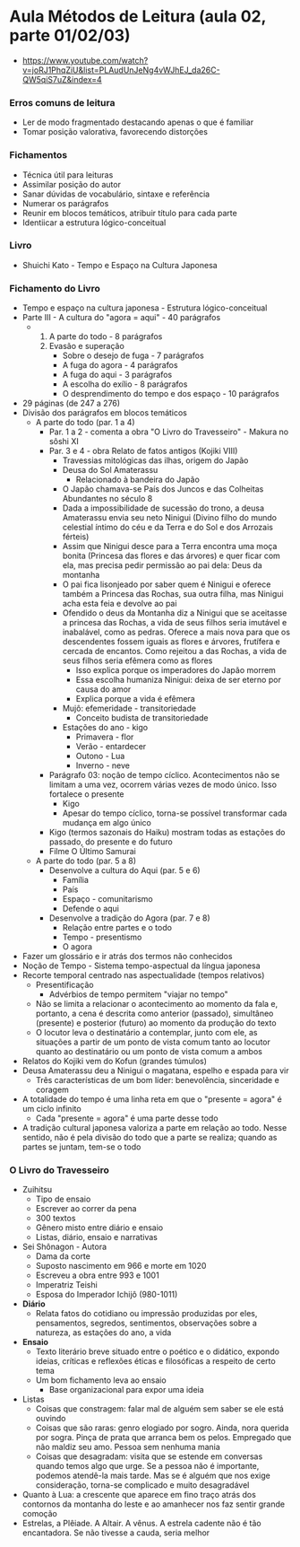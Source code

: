 # Aula Métodos de Leitura (aula 02, parte 01/02/03)
* https://www.youtube.com/watch?v=joRJ1PhqZiU&list=PLAudUnJeNg4vWJhEJ_da26C-QW5qiS7uZ&index=4

### Erros comuns de leitura

* Ler de modo fragmentado destacando apenas o que é familiar
* Tomar posição valorativa, favorecendo distorções

### Fichamentos

* Técnica útil para leituras
* Assimilar posição do autor
* Sanar dúvidas de vocabulário, sintaxe e referência
* Numerar os parágrafos
* Reunir em blocos temáticos, atribuir título para cada parte
* Identiicar a estrutura lógico-conceitual

### Livro

* Shuichi Kato - Tempo e Espaço na Cultura Japonesa

### Fichamento do Livro

* Tempo e espaço na cultura japonesa - Estrutura lógico-conceitual
* Parte III - A cultura do "agora = aqui" - 40 parágrafos
  * 1. A parte do todo - 8 parágrafos
    2. Evasão e superação
       * Sobre o desejo de fuga - 7 parágrafos
       * A fuga do agora - 4 parágrafos
       * A fuga do aqui - 3 parágrafos
       * A escolha do exílio - 8 parágrafos
       * O desprendimento do tempo e dos espaço - 10 parágrafos
* 29 páginas (de 247 a 276)
* Divisão dos parágrafos em blocos temáticos
  * A parte do todo (par. 1 a 4)
    * Par. 1 a 2 - comenta a obra "O Livro do Travesseiro" - Makura no sôshi XI
    * Par. 3 e 4 - obra Relato de fatos antigos (Kojiki VIII)
      * Travessias mitológicas das ilhas, origem do Japão
      * Deusa do Sol Amaterassu
        * Relacionado à bandeira do Japão
      * O Japão chamava-se País dos Juncos e das Colheitas Abundantes no século 8
      * Dada a impossibilidade de sucessão do trono, a deusa Amaterassu envia seu neto Ninigui (Divino filho do mundo celestial íntimo do céu e da Terra e do Sol e dos Arrozais férteis)
      * Assim que Ninigui desce para a Terra encontra uma moça bonita (Princesa das flores e das árvores) e quer ficar com ela, mas precisa pedir permissão ao pai dela: Deus da montanha
      * O pai fica lisonjeado por saber quem é Ninigui e oferece também a Princesa das Rochas, sua outra filha, mas Ninigui acha esta feia e devolve ao pai
      * Ofendido o deus da Montanha diz a Ninigui que se aceitasse a princesa das Rochas, a vida de seus filhos seria imutável e inabalável, como as pedras. Oferece a mais nova para que os descendentes fossem iguais as flores e árvores, frutífera e cercada de encantos. Como rejeitou a das Rochas, a vida de seus filhos seria efêmera como as flores
        * Isso explica porque os imperadores do Japão morrem
        * Essa escolha humaniza Ninigui: deixa de ser eterno por causa do amor
        * Explica porque a vida é efêmera
      * Mujô: efemeridade - transitoriedade
        * Conceito budista de transitoriedade
      * Estações do ano - kigo
        * Primavera - flor
        * Verão - entardecer
        * Outono - Lua
        * Inverno - neve
    * Parágrafo 03: noção de tempo cíclico. Acontecimentos não se limitam a uma vez, ocorrem várias vezes de modo único. Isso fortalece o presente
      * Kigo
      * Apesar do tempo cíclico, torna-se possível transformar cada mudança em algo único
    * Kigo (termos sazonais do Haiku) mostram todas as estações do passado, do presente e do futuro
    * Filme O Último Samurai
  * A parte do todo (par. 5 a 8)
    * Desenvolve a cultura do Aqui (par. 5 e 6)
      * Família
      * País
      * Espaço - comunitarismo
      * Defende o aqui
    * Desenvolve a tradição do Agora (par. 7 e 8)
      * Relação entre partes e o todo
      * Tempo - presentismo
      * O agora
* Fazer um glossário e ir atrás dos termos não conhecidos
* Noção de Tempo - Sistema tempo-aspectual da língua japonesa
* Recorte temporal centrado nas aspectualidade (tempos relativos)
  * Presentificação
    * Advérbios de tempo permitem "viajar no tempo"
  * Não se limita a relacionar o acontecimento ao momento da fala e, portanto, a cena é descrita como anterior (passado), simultâneo (presente) e posterior (futuro) ao momento da produção do texto
  * O locutor leva o destinatário a contemplar, junto com ele, as situações a partir de um ponto de vista comum tanto ao locutor quanto ao destinatário ou um ponto de vista comum a ambos
* Relatos do Kojiki vem do Kofun (grandes túmulos)
* Deusa Amaterassu deu a Ninigui o magatana, espelho e espada para vir
  * Três características de um bom líder: benevolência, sinceridade e coragem
* A totalidade do tempo é uma linha reta em que o "presente = agora" é um ciclo infinito
  * Cada "presente = agora" é uma parte desse todo
* A tradição cultural japonesa valoriza a parte em relação ao todo. Nesse sentido, não é pela divisão do todo que a parte se realiza; quando as partes se juntam, tem-se o todo

### O Livro do Travesseiro

* Zuihitsu
  * Tipo de ensaio
  * Escrever ao correr da pena
  * 300 textos
  * Gênero misto entre diário e ensaio
  * Listas, diário, ensaio e narrativas
* Sei Shônagon - Autora
  * Dama da corte
  * Suposto nascimento em 966 e morte em 1020
  * Escreveu a obra entre 993 e 1001
  * Imperatriz Teishi
  * Esposa do Imperador Ichijô (980-1011)
* **Diário**
  * Relata fatos do cotidiano ou impressão produzidas por eles, pensamentos, segredos, sentimentos, observações sobre a natureza, as estações do ano, a vida
* **Ensaio**
  * Texto literário breve situado entre o poético e o didático, expondo ideias, críticas e reflexões éticas e filosóficas a respeito de certo tema
  * Um bom fichamento leva ao ensaio
    * Base organizacional para expor uma ideia
* Listas
  * Coisas que constragem: falar mal de alguém sem saber se ele está ouvindo
  * Coisas que são raras: genro elogiado por sogro. Ainda, nora querida por sogra. Pinça de prata que arranca bem os pelos. Empregado que não maldiz seu amo. Pessoa sem nenhuma mania
  * Coisas que desagradam: visita que se estende em conversas quando temos algo que urge. Se a pessoa não é importante, podemos atendê-la mais tarde. Mas se é alguém que nos exige consideração, torna-se complicado e muito desagradável
* Quanto à Lua: a crescente que aparece em fino traço atrás dos contornos da montanha do leste e ao amanhecer nos faz sentir grande comoção
* Estrelas, a Plêiade. A Altair. A vênus. A estrela cadente não é tão encantadora. Se não tivesse a cauda, seria melhor